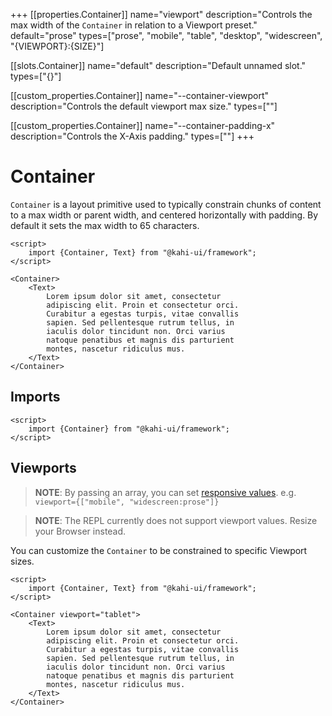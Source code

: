 +++
[[properties.Container]]
name="viewport"
description="Controls the max width of the <code>Container</code> in relation to a Viewport preset."
default="prose"
types=["prose", "mobile", "table", "desktop", "widescreen", "{VIEWPORT}:{SIZE}"]

[[slots.Container]]
name="default"
description="Default unnamed slot."
types=["{}"]

[[custom_properties.Container]]
name="--container-viewport"
description="Controls the default viewport max size."
types=["<length>"]

[[custom_properties.Container]]
name="--container-padding-x"
description="Controls the X-Axis padding."
types=["<length>"]
+++

# Container

`Container` is a layout primitive used to typically constrain chunks of content to a max width or parent width, and centered horizontally with padding. By default it sets the max width to 65 characters.

```svelte repl Container Preview
<script>
    import {Container, Text} from "@kahi-ui/framework";
</script>

<Container>
    <Text>
        Lorem ipsum dolor sit amet, consectetur
        adipiscing elit. Proin et consectetur orci.
        Curabitur a egestas turpis, vitae convallis
        sapien. Sed pellentesque rutrum tellus, in
        iaculis dolor tincidunt non. Orci varius
        natoque penatibus et magnis dis parturient
        montes, nascetur ridiculus mus.
    </Text>
</Container>
```

## Imports

```svelte default Container Imports
<script>
    import {Container} from "@kahi-ui/framework";
</script>
```

## Viewports

> **NOTE**: By passing an array, you can set [responsive values](../framework/responsivity.md). e.g. `viewport={["mobile", "widescreen:prose"]}`

> **NOTE**: The REPL currently does not support viewport values. Resize your Browser instead.

You can customize the `Container` to be constrained to specific Viewport sizes.

```svelte repl Svelte Viewports
<script>
    import {Container, Text} from "@kahi-ui/framework";
</script>

<Container viewport="tablet">
    <Text>
        Lorem ipsum dolor sit amet, consectetur
        adipiscing elit. Proin et consectetur orci.
        Curabitur a egestas turpis, vitae convallis
        sapien. Sed pellentesque rutrum tellus, in
        iaculis dolor tincidunt non. Orci varius
        natoque penatibus et magnis dis parturient
        montes, nascetur ridiculus mus.
    </Text>
</Container>
```
